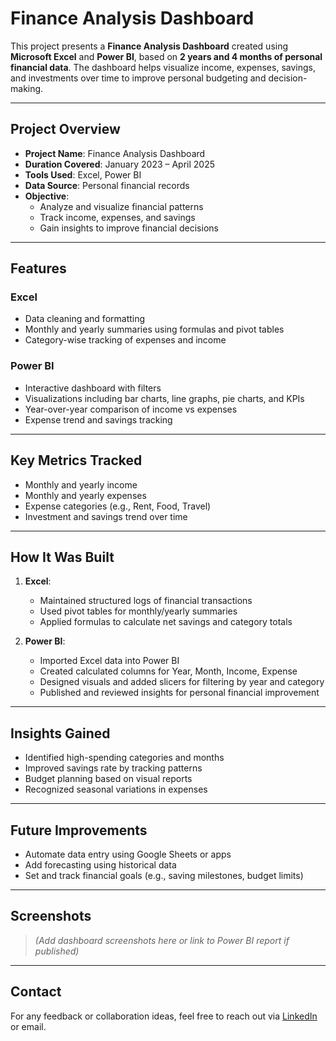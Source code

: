 # Finance Analysis Dashboard

This project presents a **Finance Analysis Dashboard** created using **Microsoft Excel** and **Power BI**, based on **2 years and 4 months of personal financial data**. The dashboard helps visualize income, expenses, savings, and investments over time to improve personal budgeting and decision-making.

---

## Project Overview

- **Project Name**: Finance Analysis Dashboard  
- **Duration Covered**: January 2023 – April 2025  
- **Tools Used**: Excel, Power BI  
- **Data Source**: Personal financial records  
- **Objective**:  
  - Analyze and visualize financial patterns  
  - Track income, expenses, and savings  
  - Gain insights to improve financial decisions

---

## Features

### Excel
- Data cleaning and formatting
- Monthly and yearly summaries using formulas and pivot tables
- Category-wise tracking of expenses and income

### Power BI
- Interactive dashboard with filters
- Visualizations including bar charts, line graphs, pie charts, and KPIs
- Year-over-year comparison of income vs expenses
- Expense trend and savings tracking

---

## Key Metrics Tracked

- Monthly and yearly income
- Monthly and yearly expenses
- Expense categories (e.g., Rent, Food, Travel)
- Investment and savings trend over time

---

## How It Was Built

1. **Excel**:  
   - Maintained structured logs of financial transactions  
   - Used pivot tables for monthly/yearly summaries  
   - Applied formulas to calculate net savings and category totals

2. **Power BI**:  
   - Imported Excel data into Power BI  
   - Created calculated columns for Year, Month, Income, Expense  
   - Designed visuals and added slicers for filtering by year and category  
   - Published and reviewed insights for personal financial improvement

---

## Insights Gained

- Identified high-spending categories and months  
- Improved savings rate by tracking patterns  
- Budget planning based on visual reports  
- Recognized seasonal variations in expenses

---

## Future Improvements

- Automate data entry using Google Sheets or apps  
- Add forecasting using historical data  
- Set and track financial goals (e.g., saving milestones, budget limits)

---

## Screenshots

> *(Add dashboard screenshots here or link to Power BI report if published)*

---

## Contact

For any feedback or collaboration ideas, feel free to reach out via [LinkedIn](#) or email.

